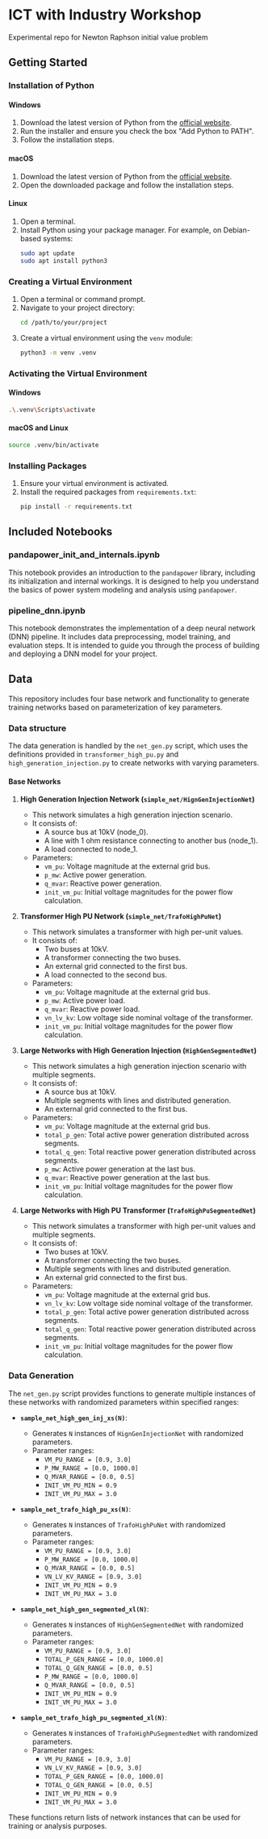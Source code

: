 # ICT with Industry Workshop
Experimental repo for Newton Raphson initial value problem

## Getting Started

### Installation of Python

#### Windows
1. Download the latest version of Python from the [official website](https://www.python.org/downloads/).
2. Run the installer and ensure you check the box "Add Python to PATH".
3. Follow the installation steps.

#### macOS
1. Download the latest version of Python from the [official website](https://www.python.org/downloads/).
2. Open the downloaded package and follow the installation steps.

#### Linux
1. Open a terminal.
2. Install Python using your package manager. For example, on Debian-based systems:
    ```sh
    sudo apt update
    sudo apt install python3
    ```

### Creating a Virtual Environment

1. Open a terminal or command prompt.
2. Navigate to your project directory:
    ```sh
    cd /path/to/your/project
    ```
3. Create a virtual environment using the `venv` module:
    ```sh
    python3 -m venv .venv
    ```

### Activating the Virtual Environment

#### Windows
```sh
.\.venv\Scripts\activate
```

#### macOS and Linux
```sh
source .venv/bin/activate
```

### Installing Packages

1. Ensure your virtual environment is activated.
2. Install the required packages from `requirements.txt`:
    ```sh
    pip install -r requirements.txt
    ```

## Included Notebooks

### pandapower_init_and_internals.ipynb
This notebook provides an introduction to the `pandapower` library, including its initialization and internal workings. It is designed to help you understand the basics of power system modeling and analysis using `pandapower`.

### pipeline_dnn.ipynb
This notebook demonstrates the implementation of a deep neural network (DNN) pipeline. It includes data preprocessing, model training, and evaluation steps. It is intended to guide you through the process of building and deploying a DNN model for your project.

## Data
This repository includes four base network and functionality to generate training networks based on parameterization of key parameters.

### Data structure
The data generation is handled by the `net_gen.py` script, which uses the definitions provided in `transformer_high_pu.py` and `high_generation_injection.py` to create networks with varying parameters.

#### Base Networks
1. **High Generation Injection Network (`simple_net/HignGenInjectionNet`)**
   - This network simulates a high generation injection scenario.
   - It consists of:
     - A source bus at 10kV (node_0).
     - A line with 1 ohm resistance connecting to another bus (node_1).
     - A load connected to node_1.
   - Parameters:
     - `vm_pu`: Voltage magnitude at the external grid bus.
     - `p_mw`: Active power generation.
     - `q_mvar`: Reactive power generation.
     - `init_vm_pu`: Initial voltage magnitudes for the power flow calculation.

2. **Transformer High PU Network (`simple_net/TrafoHighPuNet`)**
   - This network simulates a transformer with high per-unit values.
   - It consists of:
     - Two buses at 10kV.
     - A transformer connecting the two buses.
     - An external grid connected to the first bus.
     - A load connected to the second bus.
   - Parameters:
     - `vm_pu`: Voltage magnitude at the external grid bus.
     - `p_mw`: Active power load.
     - `q_mvar`: Reactive power load.
     - `vn_lv_kv`: Low voltage side nominal voltage of the transformer.
     - `init_vm_pu`: Initial voltage magnitudes for the power flow calculation.

3. **Large Networks with High Generation Injection (`HighGenSegmentedNet`)**
   - This network simulates a high generation injection scenario with multiple segments.
   - It consists of:
     - A source bus at 10kV.
     - Multiple segments with lines and distributed generation.
     - An external grid connected to the first bus.
   - Parameters:
     - `vm_pu`: Voltage magnitude at the external grid bus.
     - `total_p_gen`: Total active power generation distributed across segments.
     - `total_q_gen`: Total reactive power generation distributed across segments.
     - `p_mw`: Active power generation at the last bus.
     - `q_mvar`: Reactive power generation at the last bus.
     - `init_vm_pu`: Initial voltage magnitudes for the power flow calculation.

4. **Large Networks with High PU Transformer (`TrafoHighPuSegmentedNet`)**
   - This network simulates a transformer with high per-unit values and multiple segments.
   - It consists of:
     - Two buses at 10kV.
     - A transformer connecting the two buses.
     - Multiple segments with lines and distributed generation.
     - An external grid connected to the first bus.
   - Parameters:
     - `vm_pu`: Voltage magnitude at the external grid bus.
     - `vn_lv_kv`: Low voltage side nominal voltage of the transformer.
     - `total_p_gen`: Total active power generation distributed across segments.
     - `total_q_gen`: Total reactive power generation distributed across segments.
     - `init_vm_pu`: Initial voltage magnitudes for the power flow calculation.

### Data Generation
The `net_gen.py` script provides functions to generate multiple instances of these networks with randomized parameters within specified ranges:

- **`sample_net_high_gen_inj_xs(N)`**:
  - Generates `N` instances of `HignGenInjectionNet` with randomized parameters.
  - Parameter ranges:
    - `VM_PU_RANGE = [0.9, 3.0]`
    - `P_MW_RANGE = [0.0, 1000.0]`
    - `Q_MVAR_RANGE = [0.0, 0.5]`
    - `INIT_VM_PU_MIN = 0.9`
    - `INIT_VM_PU_MAX = 3.0`

- **`sample_net_trafo_high_pu_xs(N)`**:
  - Generates `N` instances of `TrafoHighPuNet` with randomized parameters.
  - Parameter ranges:
    - `VM_PU_RANGE = [0.9, 3.0]`
    - `P_MW_RANGE = [0.0, 1000.0]`
    - `Q_MVAR_RANGE = [0.0, 0.5]`
    - `VN_LV_KV_RANGE = [0.9, 3.0]`
    - `INIT_VM_PU_MIN = 0.9`
    - `INIT_VM_PU_MAX = 3.0`

- **`sample_net_high_gen_segmented_xl(N)`**:
  - Generates `N` instances of `HighGenSegmentedNet` with randomized parameters.
  - Parameter ranges:
    - `VM_PU_RANGE = [0.9, 3.0]`
    - `TOTAL_P_GEN_RANGE = [0.0, 1000.0]`
    - `TOTAL_Q_GEN_RANGE = [0.0, 0.5]`
    - `P_MW_RANGE = [0.0, 1000.0]`
    - `Q_MVAR_RANGE = [0.0, 0.5]`
    - `INIT_VM_PU_MIN = 0.9`
    - `INIT_VM_PU_MAX = 3.0`

- **`sample_net_trafo_high_pu_segmented_xl(N)`**:
  - Generates `N` instances of `TrafoHighPuSegmentedNet` with randomized parameters.
  - Parameter ranges:
    - `VM_PU_RANGE = [0.9, 3.0]`
    - `VN_LV_KV_RANGE = [0.9, 3.0]`
    - `TOTAL_P_GEN_RANGE = [0.0, 1000.0]`
    - `TOTAL_Q_GEN_RANGE = [0.0, 0.5]`
    - `INIT_VM_PU_MIN = 0.9`
    - `INIT_VM_PU_MAX = 3.0`

These functions return lists of network instances that can be used for training or analysis purposes.
